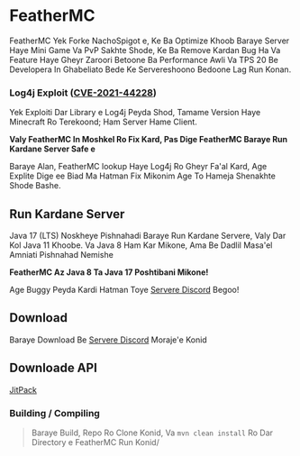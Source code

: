 # FeatherMC

FeatherMC Yek Forke NachoSpigot e, Ke Ba Optimize Khoob Baraye Server Haye
Mini Game Va PvP Sakhte Shode, Ke Ba Remove Kardan Bug Ha Va Feature Haye Gheyr Zaroori
Betoone Ba Performance Awli Va TPS 20 Be Developera In Ghabeliato Bede Ke Servereshoono
Bedoone Lag Run Konan.

### Log4j Exploit ([CVE-2021-44228](https://github.com/advisories/GHSA-jfh8-c2jp-5v3q))
Yek Exploiti Dar Library e Log4j Peyda Shod, Tamame Version Haye Minecraft Ro Terekoond; Ham Server Hame Client.

**Valy FeatherMC In Moshkel Ro Fix Kard, Pas Dige FeatherMC Baraye Run Kardane Server Safe e**

Baraye Alan, FeatherMC lookup Haye Log4j Ro Gheyr Fa'al Kard, Age Explite Dige ee Biad Ma Hatman Fix Mikonim Age To Hameja Shenakhte Shode Bashe.

## Run Kardane Server
Java 17 (LTS) Noskheye Pishnahadi Baraye Run Kardane Servere, Valy Dar Kol Java 11 Khoobe. Va Java 8 Ham Kar Mikone,  Ama Be Dadlil Masa'el Amniati Pishnahad Nemishe

**FeatherMC Az Java 8 Ta Java 17 Poshtibani Mikone!**

Age Buggy Peyda Kardi Hatman Toye [Servere Discord](https://discord.gg/4F7QZFFpQY) Begoo!

## Download
Baraye Download Be [Servere Discord](https://discord.gg/4F7QZFFpQY) Moraje'e Konid

## Downloade API
[JitPack](https://jitpack.io/#CobbleSword/NachoSpigot/master-SNAPSHOT)

### Building / Compiling
> Baraye Build, Repo Ro Clone Konid, Va `mvn clean install` Ro Dar Directory e FeatherMC Run Konid/